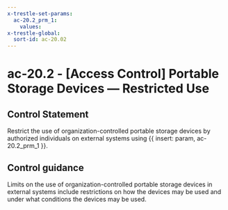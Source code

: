 ```yaml
---
x-trestle-set-params:
  ac-20.2_prm_1:
    values:
x-trestle-global:
  sort-id: ac-20.02
---
```


# ac-20.2 - \[Access Control\] Portable Storage Devices — Restricted Use

## Control Statement

Restrict the use of organization-controlled portable storage devices by authorized individuals on external systems using {{ insert: param, ac-20.2_prm_1 }}.

## Control guidance

Limits on the use of organization-controlled portable storage devices in external systems include restrictions on how the devices may be used and under what conditions the devices may be used.
